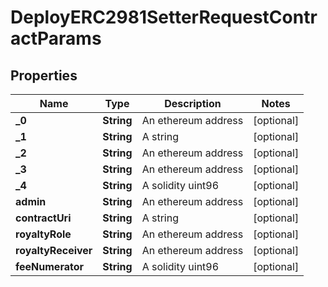

# DeployERC2981SetterRequestContractParams

## Properties

Name | Type | Description | Notes
------------ | ------------- | ------------- | -------------
**_0** | **String** | An ethereum address |  [optional]
**_1** | **String** | A string |  [optional]
**_2** | **String** | An ethereum address |  [optional]
**_3** | **String** | An ethereum address |  [optional]
**_4** | **String** | A solidity uint96 |  [optional]
**admin** | **String** | An ethereum address |  [optional]
**contractUri** | **String** | A string |  [optional]
**royaltyRole** | **String** | An ethereum address |  [optional]
**royaltyReceiver** | **String** | An ethereum address |  [optional]
**feeNumerator** | **String** | A solidity uint96 |  [optional]




